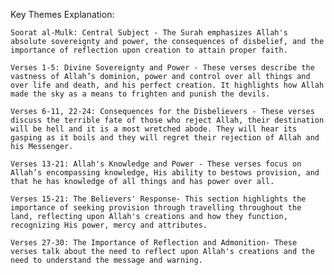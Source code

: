 Key Themes Explanation:

    Soorat al-Mulk: Central Subject - The Surah emphasizes Allah's absolute sovereignty and power, the consequences of disbelief, and the importance of reflection upon creation to attain proper faith.

    Verses 1-5: Divine Sovereignty and Power - These verses describe the vastness of Allah’s dominion, power and control over all things and over life and death, and his perfect creation. It highlights how Allah made the sky as a means to frighten and punish the devils.

    Verses 6-11, 22-24: Consequences for the Disbelievers - These verses discuss the terrible fate of those who reject Allah, their destination will be hell and it is a most wretched abode. They will hear its gasping as it boils and they will regret their rejection of Allah and his Messenger.

    Verses 13-21: Allah's Knowledge and Power - These verses focus on Allah’s encompassing knowledge, His ability to bestows provision, and that he has knowledge of all things and has power over all.

    Verses 15-21: The Believers' Response- This section highlights the importance of seeking provision through travelling throughout the land, reflecting upon Allah's creations and how they function, recognizing His power, mercy and attributes.

    Verses 27-30: The Importance of Reflection and Admonition- These verses talk about the need to reflect upon Allah's creations and the need to understand the message and warning.